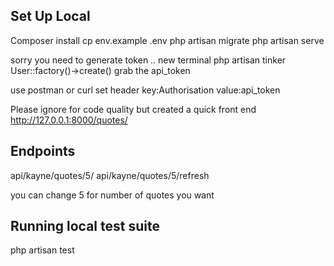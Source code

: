

## Set Up Local

Composer install
cp env.example .env
php artisan migrate
php artisan serve

sorry you need to generate token ..
new terminal
php artisan tinker
User::factory()->create()
grab the api_token


use postman or curl
set header
    key:Authorisation value:api_token

Please ignore for code quality but created a quick front end
http://127.0.0.1:8000/quotes/

## Endpoints
api/kayne/quotes/5/
api/kayne/quotes/5/refresh

you can change 5 for number of quotes you want

## Running local test suite
php artisan test

